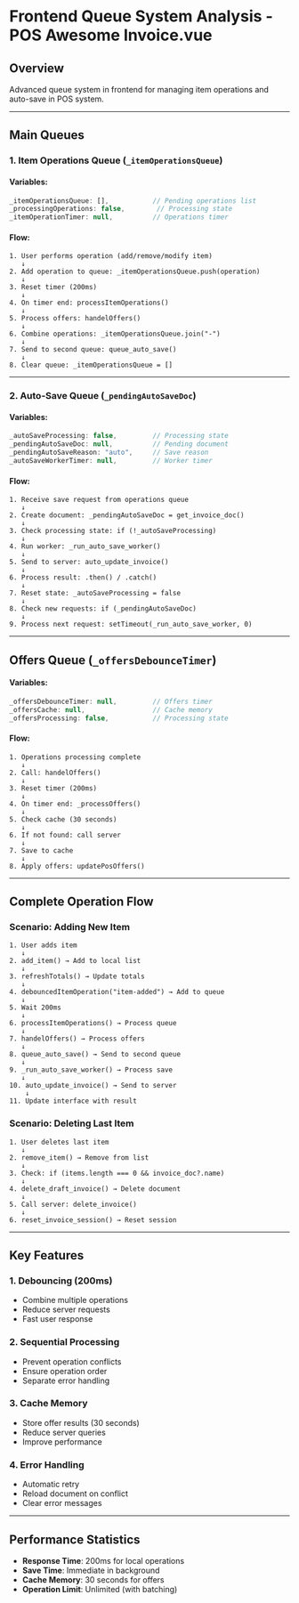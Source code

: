 # Frontend Queue System Analysis - POS Awesome Invoice.vue

## Overview
Advanced queue system in frontend for managing item operations and auto-save in POS system.

---

## Main Queues

### 1. Item Operations Queue (`_itemOperationsQueue`)

#### Variables:
```javascript
_itemOperationsQueue: [],           // Pending operations list
_processingOperations: false,        // Processing state
_itemOperationTimer: null,          // Operations timer
```

#### Flow:
```
1. User performs operation (add/remove/modify item)
   ↓
2. Add operation to queue: _itemOperationsQueue.push(operation)
   ↓
3. Reset timer (200ms)
   ↓
4. On timer end: processItemOperations()
   ↓
5. Process offers: handelOffers()
   ↓
6. Combine operations: _itemOperationsQueue.join("-")
   ↓
7. Send to second queue: queue_auto_save()
   ↓
8. Clear queue: _itemOperationsQueue = []
```

---

### 2. Auto-Save Queue (`_pendingAutoSaveDoc`)

#### Variables:
```javascript
_autoSaveProcessing: false,         // Processing state
_pendingAutoSaveDoc: null,          // Pending document
_pendingAutoSaveReason: "auto",     // Save reason
_autoSaveWorkerTimer: null,         // Worker timer
```

#### Flow:
```
1. Receive save request from operations queue
   ↓
2. Create document: _pendingAutoSaveDoc = get_invoice_doc()
   ↓
3. Check processing state: if (!_autoSaveProcessing)
   ↓
4. Run worker: _run_auto_save_worker()
   ↓
5. Send to server: auto_update_invoice()
   ↓
6. Process result: .then() / .catch()
   ↓
7. Reset state: _autoSaveProcessing = false
   ↓
8. Check new requests: if (_pendingAutoSaveDoc)
   ↓
9. Process next request: setTimeout(_run_auto_save_worker, 0)
```

---

## Offers Queue (`_offersDebounceTimer`)

#### Variables:
```javascript
_offersDebounceTimer: null,         // Offers timer
_offersCache: null,                 // Cache memory
_offersProcessing: false,           // Processing state
```

#### Flow:
```
1. Operations processing complete
   ↓
2. Call: handelOffers()
   ↓
3. Reset timer (200ms)
   ↓
4. On timer end: _processOffers()
   ↓
5. Check cache (30 seconds)
   ↓
6. If not found: call server
   ↓
7. Save to cache
   ↓
8. Apply offers: updatePosOffers()
```

---

## Complete Operation Flow

### Scenario: Adding New Item
```
1. User adds item
   ↓
2. add_item() → Add to local list
   ↓
3. refreshTotals() → Update totals
   ↓
4. debouncedItemOperation("item-added") → Add to queue
   ↓
5. Wait 200ms
   ↓
6. processItemOperations() → Process queue
   ↓
7. handelOffers() → Process offers
   ↓
8. queue_auto_save() → Send to second queue
   ↓
9. _run_auto_save_worker() → Process save
   ↓
10. auto_update_invoice() → Send to server
    ↓
11. Update interface with result
```

### Scenario: Deleting Last Item
```
1. User deletes last item
   ↓
2. remove_item() → Remove from list
   ↓
3. Check: if (items.length === 0 && invoice_doc?.name)
   ↓
4. delete_draft_invoice() → Delete document
   ↓
5. Call server: delete_invoice()
   ↓
6. reset_invoice_session() → Reset session
```

---

## Key Features

### 1. **Debouncing (200ms)**
- Combine multiple operations
- Reduce server requests
- Fast user response

### 2. **Sequential Processing**
- Prevent operation conflicts
- Ensure operation order
- Separate error handling

### 3. **Cache Memory**
- Store offer results (30 seconds)
- Reduce server queries
- Improve performance

### 4. **Error Handling**
- Automatic retry
- Reload document on conflict
- Clear error messages

---

## Performance Statistics

- **Response Time**: 200ms for local operations
- **Save Time**: Immediate in background
- **Cache Memory**: 30 seconds for offers
- **Operation Limit**: Unlimited (with batching)